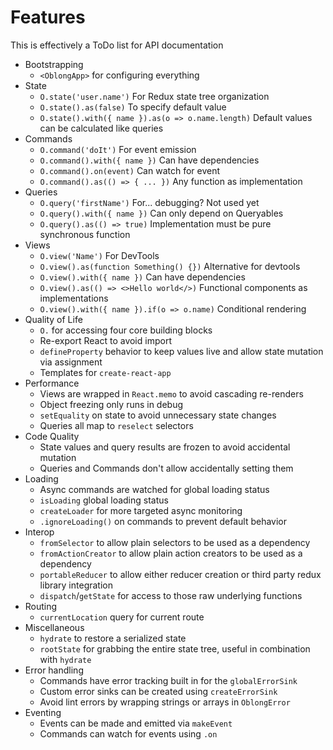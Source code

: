# Features

This is effectively a ToDo list for API documentation

- Bootstrapping
  - `<OblongApp>` for configuring everything
- State
  - `O.state('user.name')` For Redux state tree organization
  - `O.state().as(false)` To specify default value
  - `O.state().with({ name }).as(o => o.name.length)` Default values can be calculated like queries
- Commands
  - `O.command('doIt')` For event emission
  - `O.command().with({ name })` Can have dependencies
  - `O.command().on(event)` Can watch for event
  - `O.command().as(() => { ... })` Any function as implementation
- Queries
  - `O.query('firstName')` For... debugging? Not used yet
  - `O.query().with({ name })` Can only depend on Queryables
  - `O.query().as(() => true)` Implementation must be pure synchronous function
- Views
  - `O.view('Name')` For DevTools
  - `O.view().as(function Something() {})` Alternative for devtools
  - `O.view().with({ name })` Can have dependencies
  - `O.view().as(() => <>Hello world</>)` Functional components as implementations
  - `O.view().with({ name }).if(o => o.name)` Conditional rendering
- Quality of Life
  - `O.` for accessing four core building blocks
  - Re-export React to avoid import
  - `defineProperty` behavior to keep values live and allow state mutation via assignment
  - Templates for `create-react-app`
- Performance
  - Views are wrapped in `React.memo` to avoid cascading re-renders
  - Object freezing only runs in debug
  - `setEquality` on state to avoid unnecessary state changes
  - Queries all map to `reselect` selectors
- Code Quality
  - State values and query results are frozen to avoid accidental mutation
  - Queries and Commands don't allow accidentally setting them
- Loading
  - Async commands are watched for global loading status
  - `isLoading` global loading status
  - `createLoader` for more targeted async monitoring
  - `.ignoreLoading()` on commands to prevent default behavior
- Interop
  - `fromSelector` to allow plain selectors to be used as a dependency
  - `fromActionCreator` to allow plain action creators to be used as a
    dependency
  - `portableReducer` to allow either reducer creation or third party redux library integration
  - `dispatch`/`getState` for access to those raw underlying functions
- Routing
  - `currentLocation` query for current route
- Miscellaneous
  - `hydrate` to restore a serialized state
  - `rootState` for grabbing the entire state tree, useful in combination with `hydrate`
- Error handling
  - Commands have error tracking built in for the `globalErrorSink`
  - Custom error sinks can be created using `createErrorSink`
  - Avoid lint errors by wrapping strings or arrays in `OblongError`
- Eventing
  - Events can be made and emitted via `makeEvent`
  - Commands can watch for events using `.on`
